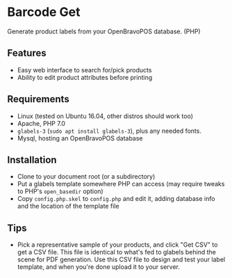 # Barcode Get

Generate product labels from your OpenBravoPOS database. (PHP)

## Features

- Easy web interface to search for/pick products
- Ability to edit product attributes before printing

## Requirements

- Linux (tested on Ubuntu 16.04, other distros should work too)
- Apache, PHP 7.0
- `glabels-3` (`sudo apt install glabels-3`), plus any needed fonts.
- Mysql, hosting an OpenBravoPOS database

## Installation

- Clone to your document root (or a subdirectory)
- Put a glabels template somewhere PHP can access (may require tweaks to PHP's
  `open_basedir` option)
- Copy `config.php.skel` to `config.php` and edit it, adding database info and
  the location of the template file

## Tips

- Pick a representative sample of your products, and click "Get CSV" to get a
  CSV file. This file is identical to what's fed to glabels behind the scene
  for PDF generation. Use this CSV file to design and test your label template,
  and when you're done upload it to your server.
